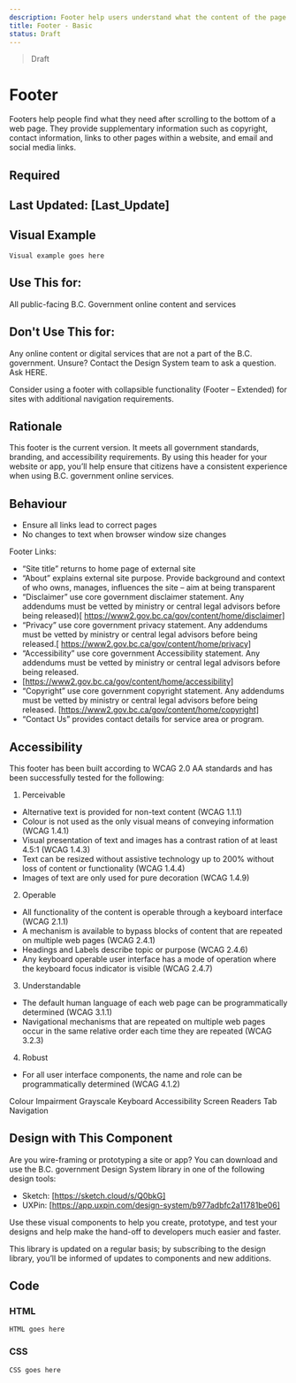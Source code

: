 ```yaml
---
description: Footer help users understand what the content of the page is about and provides a quick, organized way to reach the main sections of a website.
title: Footer - Basic
status: Draft
---
```

> Draft

# Footer
Footers help people find what they need after scrolling to the bottom of a web page. They provide supplementary information such as copyright, contact information, links to other pages within a website, and email and social media links.

## Required

## Last Updated: [Last_Update]

## Visual Example
	Visual example goes here

## Use This for:
All public-facing B.C. Government online content and services

## Don't Use This for:
Any online content or digital services that are not a part of the B.C. government.
Unsure? Contact the Design System team to ask a question. Ask HERE.

Consider using a footer with collapsible functionality (Footer – Extended) for sites with additional navigation requirements.

## Rationale
This footer is the current version. It meets all government standards, branding, and accessibility requirements. By using this header for your website or app, you’ll help ensure that citizens have a consistent experience when using B.C. government online services.

## Behaviour
* Ensure all links lead to correct pages
* No changes to text when browser window size changes

Footer Links:
*	“Site title” returns to home page of external site
*	“About” explains external site purpose. Provide background and context of who owns, manages, influences the site – aim at being transparent
*	“Disclaimer” use core government disclaimer statement. Any addendums must be vetted by ministry or central legal advisors before being released)[ https://www2.gov.bc.ca/gov/content/home/disclaimer]
*	“Privacy” use core government privacy statement. Any addendums must be vetted by ministry or central legal advisors before being released.[ https://www2.gov.bc.ca/gov/content/home/privacy]
*	“Accessibility” use core government Accessibility statement. Any addendums must be vetted by ministry or central legal advisors before being released.
*	 [https://www2.gov.bc.ca/gov/content/home/accessibility]
*	“Copyright” use core government copyright statement. Any addendums must be vetted by ministry or central legal advisors before being released. [https://www2.gov.bc.ca/gov/content/home/copyright]
*	“Contact Us” provides contact details for service area or program.

## Accessibility
This footer has been built according to WCAG 2.0 AA standards and has been successfully tested for the following:

1. Perceivable
*	Alternative text is provided for non-text content (WCAG 1.1.1)
*	Colour is not used as the only visual means of conveying information (WCAG 1.4.1)
*	Visual presentation of text and images has a contrast ration of at least 4.5:1 (WCAG 1.4.3)
*	Text can be resized without assistive technology up to 200% without loss of content or functionality (WCAG 1.4.4)
*	Images of text are only used for pure decoration (WCAG 1.4.9)

2. Operable
*	All functionality of the content is operable through a keyboard interface (WCAG 2.1.1)
*	A mechanism is available to bypass blocks of content that are repeated on multiple web pages (WCAG 2.4.1)
*	Headings and Labels describe topic or purpose (WCAG 2.4.6)
*	Any keyboard operable user interface has a mode of operation where the keyboard focus indicator is visible (WCAG  2.4.7)

3. Understandable
*	The default human language of each web page can be programmatically determined (WCAG 3.1.1)
*	Navigational mechanisms that are repeated on multiple web pages occur in the same relative order each time they are repeated (WCAG 3.2.3)

4. Robust
*	For all user interface components, the name and role can be programmatically determined (WCAG 4.1.2)

Colour Impairment Grayscale Keyboard Accessibility Screen Readers Tab Navigation

## Design with This Component
Are you wire-framing or prototyping a site or app? You can download and use the B.C. government Design System library in one of the following design tools:

*	Sketch: [https://sketch.cloud/s/Q0bkG]
*	UXPin: [https://app.uxpin.com/design-system/b977adbfc2a11781be06]

Use these visual components to help you create, prototype, and test your designs and help make the hand-off to developers much easier and faster.

This library is updated on a regular basis; by subscribing to the design library, you’ll be informed of updates to components and new additions.

## Code
### HTML
	HTML goes here
### CSS
	CSS goes here
